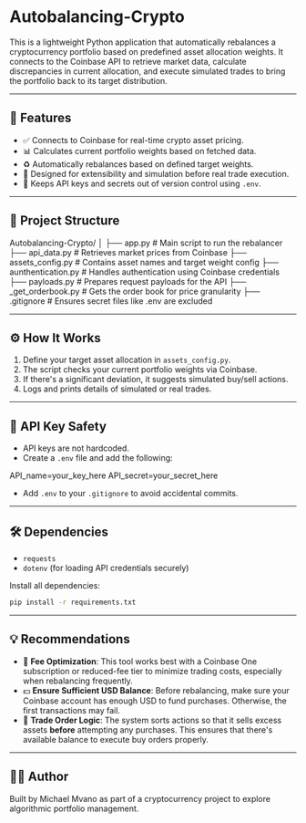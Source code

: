 # Autobalancing-Crypto

This is a lightweight Python application that automatically rebalances a cryptocurrency portfolio based on predefined asset allocation weights. It connects to the Coinbase API to retrieve market data, calculate discrepancies in current allocation, and execute simulated trades to bring the portfolio back to its target distribution.

---

## 🚀 Features

- ✅ Connects to Coinbase for real-time crypto asset pricing.
- 📊 Calculates current portfolio weights based on fetched data.
- ♻️ Automatically rebalances based on defined target weights.
- 🧪 Designed for extensibility and simulation before real trade execution.
- 🔐 Keeps API keys and secrets out of version control using `.env`.

---

## 📁 Project Structure

Autobalancing-Crypto/
│
├── app.py               # Main script to run the rebalancer
├── api_data.py          # Retrieves market prices from Coinbase
├── assets_config.py     # Contains asset names and target weight config
├── aunthentication.py   # Handles authentication using Coinbase credentials
├── payloads.py          # Prepares request payloads for the API
├── _get_orderbook.py    # Gets the order book for price granularity
├── .gitignore           # Ensures secret files like .env are excluded



---

## ⚙️ How It Works

1. Define your target asset allocation in `assets_config.py`.
2. The script checks your current portfolio weights via Coinbase.
3. If there's a significant deviation, it suggests simulated buy/sell actions.
4. Logs and prints details of simulated or real trades.

---

## 🔐 API Key Safety

- API keys are not hardcoded.
- Create a `.env` file and add the following:

API_name=your_key_here
API_secret=your_secret_here


- Add `.env` to your `.gitignore` to avoid accidental commits.

---

## 🛠️ Dependencies

- `requests`
- `dotenv` (for loading API credentials securely)

Install all dependencies:
```bash
pip install -r requirements.txt
```

---

## 💡 Recommendations

- 🔄 **Fee Optimization**: This tool works best with a Coinbase One subscription or reduced-fee tier to minimize trading costs, especially when rebalancing frequently.
- 💵 **Ensure Sufficient USD Balance**: Before rebalancing, make sure your Coinbase account has enough USD to fund purchases. Otherwise, the first transactions may fail.
- 🧠 **Trade Order Logic**: The system sorts actions so that it sells excess assets **before** attempting any purchases. This ensures that there's available balance to execute buy orders properly.


---

## 🧑‍💻 Author
Built by Michael Mvano as part of a cryptocurrency project to explore algorithmic portfolio management.
